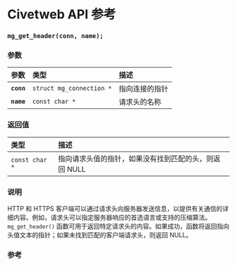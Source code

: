# Civetweb API 参考

### `mg_get_header(conn, name);`

### 参数

| 参数 | 类型 | 描述 |
| :--- | :--- | :--- |
| **`conn`** | `struct mg_connection *` | 指向连接的指针 |
| **`name`** | `const char *` | 请求头的名称 |

### 返回值

| 类型 | 描述 |
| :--- | :--- |
| `const char *` | 指向请求头值的指针，如果没有找到匹配的头，则返回 NULL |

### 说明

HTTP 和 HTTPS 客户端可以通过请求头向服务器发送信息，以提供有关通信的详细内容。例如，请求头可以指定服务器响应的首选语言或支持的压缩算法。`mg_get_header()` 函数可用于返回特定请求头的内容。如果成功，函数将返回指向头值文本的指针；如果未找到匹配的客户端请求头，则返回 NULL。

### 参考